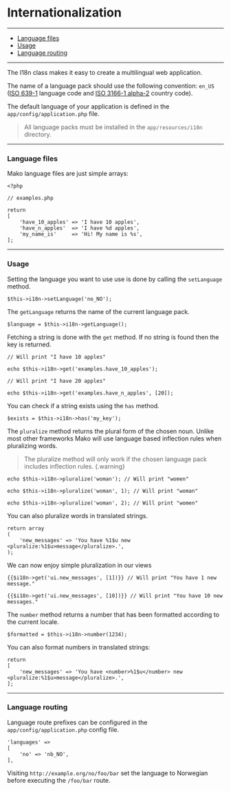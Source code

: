# Internationalization

--------------------------------------------------------

* [Language files](#language_files)
* [Usage](#usage)
* [Language routing](#language_routing)

--------------------------------------------------------

The I18n class makes it easy to create a multilingual web application.

The name of a language pack should use the following convention: `en_US` ([ISO 639-1](http://en.wikipedia.org/wiki/List_of_ISO_639-1_codes) language code and [ISO 3166-1 alpha-2](http://en.wikipedia.org/wiki/ISO_3166-1_alpha-2) country code).

The default language of your application is defined in the `app/config/application.php` file.

> All language packs must be installed in the `app/resources/i18n` directory.

--------------------------------------------------------

<a id="language_files"></a>

### Language files

Mako language files are just simple arrays:

```
<?php

// examples.php

return
[
	'have_10_apples' => 'I have 10 apples',
	'have_n_apples'  => 'I have %d apples',
	'my_name_is'     => 'Hi! My name is %s',
];
```

--------------------------------------------------------

<a id="usage"></a>

### Usage

Setting the language you want to use use is done by calling the `setLanguage` method.

```
$this->i18n->setLanguage('no_NO');
```

The `getLanguage` returns the name of the current language pack.

```
$language = $this->i18n->getLanguage();
```

Fetching a string is done with the `get` method. If no string is found then the key is returned.

```
// Will print "I have 10 apples"

echo $this->i18n->get('examples.have_10_apples');

// Will print "I have 20 apples"

echo $this->i18n->get('examples.have_n_apples', [20]);
```

You can check if a string exists using the `has` method.

```
$exists = $this->i18n->has('my_key');
```

The `pluralize` method returns the plural form of the chosen noun. Unlike most other frameworks Mako will use language based inflection rules when pluralizing words.

> The pluralize method will only work if the chosen language pack includes inflection rules.
{.warning}

```
echo $this->i18n->pluralize('woman'); // Will print "women"

echo $this->i18n->pluralize('woman', 1); // Will print "woman"

echo $this->i18n->pluralize('woman', 2); // Will print "women"
```

You can also pluralize words in translated strings.

```
return array
(
	'new_messages' => 'You have %1$u new <pluralize:%1$u>message</pluralize>.',
);
```

We can now enjoy simple pluralization in our views

```
{{$i18n->get('ui.new_messages', [1])}} // Will print "You have 1 new message."

{{$i18n->get('ui.new_messages', [10])}} // Will print "You have 10 new messages."
```

The `number` method returns a number that has been formatted according to the current locale.

```
$formatted = $this->i18n->number(1234);
```

You can also format numbers in translated strings:

```
return
[
	'new_messages' => 'You have <number>%1$u</number> new <pluralize:%1$u>message</pluralize>.',
];
```

--------------------------------------------------------

<a id="language_routing"></a>

### Language routing

Language route prefixes can be configured in the `app/config/application.php` config file.

```
'languages' =>
[
	'no' => 'nb_NO',
],
```

Visiting `http://example.org/no/foo/bar` set the language to Norwegian before executing the `/foo/bar` route.
